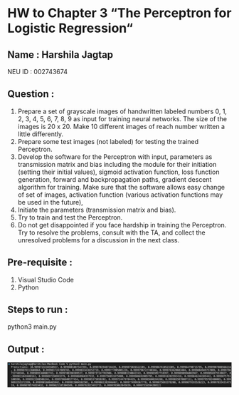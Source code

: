 # HW to Chapter 3 “The Perceptron for Logistic Regression“

## Name : Harshila Jagtap 

NEU ID : 002743674 

## Question :

1. Prepare a set of grayscale images of handwritten labeled numbers 0, 1, 2, 3, 4, 5, 6, 7, 8, 9 as input for training neural networks. The size of the images is 20 x 20. Make 10 different images of reach number written a little differently.
2. Prepare some test images (not labeled) for testing the trained Perceptron.
3. Develop the software for the Perceptron with input, parameters as transmission matrix and bias including the module for their initiation (setting their initial values), sigmoid activation function, loss function generation, forward and backpropagation paths, gradient descent algorithm for training. Make sure that the software allows easy change of set of images, activation function (various activation functions may be used in the future),
4. Initiate the parameters (transmission matrix and bias).
5. Try to train and test the Perceptron.
6. Do not get disappointed if you face hardship in training the Perceptron. Try to resolve the problems, consult with the TA, and collect the unresolved problems for a discussion in the next class.

## Pre-requisite :

1. Visual Studio Code
2. Python

## Steps to run :

python3 main.py

## Output :
![Output](https://github.com/harshilaNEU/Neural_Networks/blob/main/Reference_Images/output.png)



